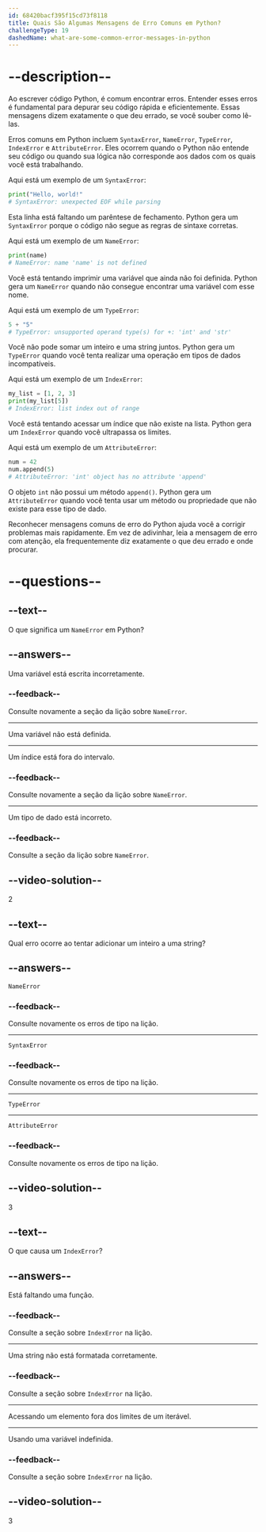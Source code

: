 ```yaml
---
id: 68420bacf395f15cd73f8118
title: Quais São Algumas Mensagens de Erro Comuns em Python?
challengeType: 19
dashedName: what-are-some-common-error-messages-in-python
---
```


# --description--

Ao escrever código Python, é comum encontrar erros. Entender esses erros é fundamental para depurar seu código rápida e eficientemente. Essas mensagens dizem exatamente o que deu errado, se você souber como lê-las.

Erros comuns em Python incluem `SyntaxError`, `NameError`, `TypeError`, `IndexError` e `AttributeError`. Eles ocorrem quando o Python não entende seu código ou quando sua lógica não corresponde aos dados com os quais você está trabalhando.

Aqui está um exemplo de um `SyntaxError`:

```py
print("Hello, world!"
# SyntaxError: unexpected EOF while parsing
```

Esta linha está faltando um parêntese de fechamento. Python gera um `SyntaxError` porque o código não segue as regras de sintaxe corretas.

Aqui está um exemplo de um `NameError`:

```py
print(name)
# NameError: name 'name' is not defined
```

Você está tentando imprimir uma variável que ainda não foi definida. Python gera um `NameError` quando não consegue encontrar uma variável com esse nome.

Aqui está um exemplo de um `TypeError`:

```py
5 + "5"
# TypeError: unsupported operand type(s) for +: 'int' and 'str'
```

Você não pode somar um inteiro e uma string juntos. Python gera um `TypeError` quando você tenta realizar uma operação em tipos de dados incompatíveis.

Aqui está um exemplo de um `IndexError`:

```py
my_list = [1, 2, 3]
print(my_list[5])
# IndexError: list index out of range
```

Você está tentando acessar um índice que não existe na lista. Python gera um `IndexError` quando você ultrapassa os limites.

Aqui está um exemplo de um `AttributeError`:

```py
num = 42
num.append(5)
# AttributeError: 'int' object has no attribute 'append'
```

O objeto `int` não possui um método `append()`. Python gera um `AttributeError` quando você tenta usar um método ou propriedade que não existe para esse tipo de dado.

Reconhecer mensagens comuns de erro do Python ajuda você a corrigir problemas mais rapidamente. Em vez de adivinhar, leia a mensagem de erro com atenção, ela frequentemente diz exatamente o que deu errado e onde procurar.


# --questions--

## --text--

O que significa um `NameError` em Python?

## --answers--

Uma variável está escrita incorretamente.

### --feedback--

Consulte novamente a seção da lição sobre `NameError`.

---

Uma variável não está definida.

---

Um índice está fora do intervalo.

### --feedback--

Consulte novamente a seção da lição sobre `NameError`.

---

Um tipo de dado está incorreto.

### --feedback--

Consulte a seção da lição sobre `NameError`.

## --video-solution--

2

## --text--

Qual erro ocorre ao tentar adicionar um inteiro a uma string?

## --answers--

`NameError`

### --feedback--

Consulte novamente os erros de tipo na lição.

---

`SyntaxError`

### --feedback--

Consulte novamente os erros de tipo na lição.

---

`TypeError`

---

`AttributeError`

### --feedback--

Consulte novamente os erros de tipo na lição.

## --video-solution--

3

## --text--

O que causa um `IndexError`?

## --answers--

Está faltando uma função.

### --feedback--

Consulte a seção sobre `IndexError` na lição.

---

Uma string não está formatada corretamente.

### --feedback--

Consulte a seção sobre `IndexError` na lição.

---

Acessando um elemento fora dos limites de um iterável.

---

Usando uma variável indefinida.

### --feedback--

Consulte a seção sobre `IndexError` na lição.

## --video-solution--

3
